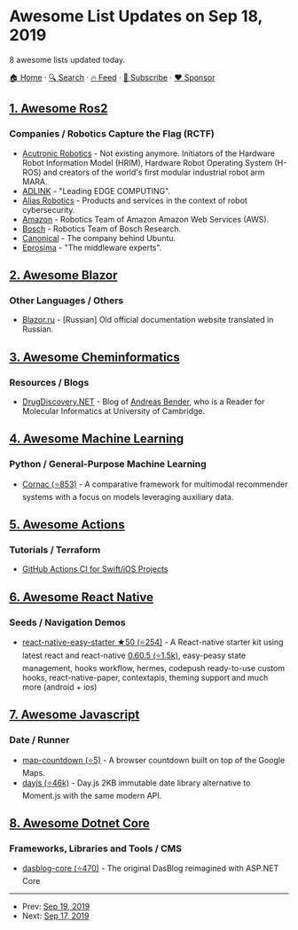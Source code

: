# Awesome List Updates on Sep 18, 2019

8 awesome lists updated today.

[🏠 Home](/README.md) · [🔍 Search](https://www.trackawesomelist.com/search/) · [🔥 Feed](https://www.trackawesomelist.com/rss.xml) · [📮 Subscribe](https://trackawesomelist.us17.list-manage.com/subscribe?u=d2f0117aa829c83a63ec63c2f&id=36a103854c) · [❤️  Sponsor](https://github.com/sponsors/theowenyoung)



## [1. Awesome Ros2](/content/fkromer/awesome-ros2/README.md)

### Companies / Robotics Capture the Flag (RCTF)

*   [Acutronic Robotics](https://github.com/AcutronicRobotics) - Not existing anymore. Initiators of the Hardware Robot Information Model (HRIM), Hardware Robot Operating System (H-ROS) and creators of the world's first modular industrial robot arm MARA.
*   [ADLINK](https://www.adlinktech.com/en/index.aspx) - "Leading EDGE COMPUTING".
*   [Alias Robotics](https://aliasrobotics.com/) - Products and services in the context of robot cybersecurity.
*   [Amazon](https://github.com/aws-robotics) - Robotics Team of Amazon Amazon Web Services (AWS).
*   [Bosch](https://github.com/boschresearch) - Robotics Team of Bosch Research.
*   [Canonical](https://canonical.com/) - The company behind Ubuntu.
*   [Eprosima](https://www.eprosima.com/) - "The middleware experts".

## [2. Awesome Blazor](/content/AdrienTorris/awesome-blazor/README.md)

### Other Languages / Others

*   [Blazor.ru](https://blazor.ru/) - \[Russian] Old official documentation website translated in Russian.

## [3. Awesome Cheminformatics](/content/hsiaoyi0504/awesome-cheminformatics/README.md)

### Resources / Blogs

*   [DrugDiscovery.NET](http://www.drugdiscovery.net/) - Blog of [Andreas Bender](http://www.andreasbender.de/), who is a Reader for Molecular Informatics at University of Cambridge.

## [4. Awesome Machine Learning](/content/josephmisiti/awesome-machine-learning/README.md)

### Python / General-Purpose Machine Learning

*   [Cornac (⭐853)](https://github.com/PreferredAI/cornac) - A comparative framework for multimodal recommender systems with a focus on models leveraging auxiliary data.

## [5. Awesome Actions](/content/sdras/awesome-actions/README.md)

### Tutorials / Terraform

*   [GitHub Actions CI for Swift/iOS Projects](https://medium.com/rosberryapps/github-actions-ci-for-swift-projects-c129baceed1a)

## [6. Awesome React Native](/content/jondot/awesome-react-native/README.md)

### Seeds / Navigation Demos

*   [react-native-easy-starter ★50 (⭐254)](https://github.com/HarishJangra/react-native-easy-starter) - A React-native starter kit using latest react and react-native [0.60.5 (⭐1.5k)](https://github.com/react-native-community/releases/blob/master/CHANGELOG.md#v0605), easy-peasy state management, hooks workflow, hermes, codepush ready-to-use custom hooks, react-native-paper, contextapis, theming support and much more (android + ios)

## [7. Awesome Javascript](/content/sorrycc/awesome-javascript/README.md)

### Date / Runner

*   [map-countdown (⭐5)](https://github.com/dawidjaniga/map-countdown) - A browser countdown built on top of the Google Maps.
*   [dayjs (⭐46k)](https://github.com/iamkun/dayjs) - Day.js 2KB immutable date library alternative to Moment.js with the same modern API.

## [8. Awesome Dotnet Core](/content/thangchung/awesome-dotnet-core/README.md)

### Frameworks, Libraries and Tools / CMS

*   [dasblog-core (⭐470)](https://github.com/poppastring/dasblog-core) - The original DasBlog reimagined with ASP.NET Core

---

- Prev: [Sep 19, 2019](/content/2019/09/19/README.md)
- Next: [Sep 17, 2019](/content/2019/09/17/README.md)